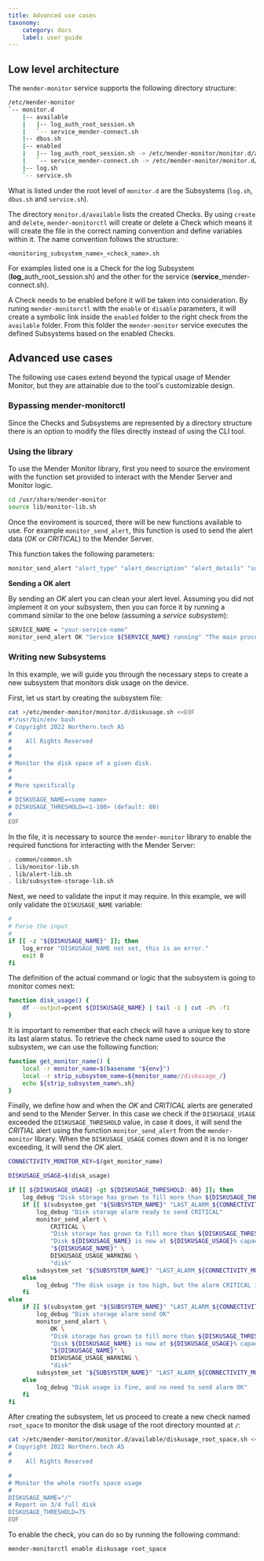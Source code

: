 ```yaml
---
title: Advanced use cases
taxonomy:
    category: docs
    label: user guide
---
```



## Low level architecture

The `mender-monitor` service supports the following directory structure:


```bash
/etc/mender-monitor
`-- monitor.d
    |-- available
    |   |-- log_auth_root_session.sh
    |   `-- service_mender-connect.sh
    |-- dbus.sh
    |-- enabled
    |   |-- log_auth_root_session.sh -> /etc/mender-monitor/monitor.d/available/log_auth_root_session.sh
    |   `-- service_mender-connect.sh -> /etc/mender-monitor/monitor.d/available/service_mender-connect.sh
    |-- log.sh
    `-- service.sh
```


What is listed under the root level of `monitor.d` are the Subsystems (`log.sh`, `dbus.sh` and `service.sh`).

The directory `monitor.d/available` lists the created Checks. By using `create` and `delete`, `mender-monitorctl` will create or delete a Check which means it will create the file in the correct naming convention and define variables within it. The name convention follows the structure:

```
<monitoring_subsystem_name>_<check_name>.sh
```

For examples listed one is a Check for the log Subsystem (**log**_auth_root_session.sh) and the other for the service (**service**_mender-connect.sh).


A Check needs to be enabled before it will be taken into consideration. By runing `mender-monitorctl` with the `enable` or `disable` parameters, it will create a symbolic link inside the `enabled` folder to the right check from the `available` folder. From this folder the `mender-monitor` service executes the defined Subsystems based on the enabled Checks.


## Advanced use cases

The following use cases extend beyond the typical usage of Mender Monitor, but they are attainable due to the tool's customizable design.

### Bypassing mender-monitorctl

Since the Checks and Subsystems are represented by a directory structure there is an option to modify the files directly instead of using the CLI tool. 

### Using the library 
To use the Mender Monitor library, first you need to source the enviroment with the function set provided to interact with the Mender Server and Monitor logic.

```bash
cd /usr/share/mender-monitor
source lib/monitor-lib.sh
```

Once the enviroment is sourced, there will be new functions available to use. For example `monitor_send_alert`, this function is used to send the alert data (_OK_ or _CRITICAL_) to the Mender Server.

This function takes the following parameters:

```bash
monitor_send_alert "alert_type" "alert_description" "alert_details" "subject_name" "subject_status" "subject_type" "log_pattern" "log_file_path" "lines_before" "line_matching" "lines_after"
```

**Sending a OK alert**

By sending an _OK_ alert you can clean your alert level. Assuming you did not implement it on your
subsystem, then you can force it by running a command similar to the one below (assuming a _service subsystem_):

```bash
SERVICE_NAME = "your-service-name"
monitor_send_alert OK "Service ${SERVICE_NAME} running" "The main process is present again" "${SERVICE_NAME}" "running" "service"
```

### Writing new Subsystems
In this example, we will guide you through the necessary steps to create a new subsystem that monitors disk usage on the device.

First, let us start by creating the subsystem file:

```bash
cat >/etc/mender-monitor/monitor.d/diskusage.sh <<EOF
#!/usr/bin/env bash
# Copyright 2022 Northern.tech AS
#
#    All Rights Reserved
#
#
# Monitor the disk space of a given disk.
#
#
# More specifically
#
# DISKUSAGE_NAME=<some name>
# DISKUSAGE_THRESHOLD=<1-100> (default: 80)
#
EOF
```

In the file, it is necessary to source the `mender-monitor` library to enable the required functions for interacting with the Mender Server:

```bash
. common/common.sh
. lib/monitor-lib.sh
. lib/alert-lib.sh
. lib/subsystem-storage-lib.sh
```

Next, we need to validate the input it may require. In this example, we will only validate the `DISKUSAGE_NAME` variable:

```bash
#
# Parse the input
#
if [[ -z "${DISKUSAGE_NAME}" ]]; then
    log_error "DISKUSAGE_NAME not set, this is an error."
    exit 0
fi
```

The definition of the actual command or logic that the subsystem is going to monitor comes next:

```bash
function disk_usage() {
    df --output=pcent ${DISKUSAGE_NAME} | tail -1 | cut -d% -f1
}
```

It is important to remember that each check will have a unique key to store its last alarm status. To retrieve the check name used to source the subsystem, we can use the following function:

```bash
function get_monitor_name() {
    local -r monitor_name=$(basename "${env}")
    local -r strip_subsystem_name=${monitor_name//diskusage_/}
    echo ${strip_subsystem_name%.sh}
}
```

Finally, we define how and when the _OK_ and _CRITICAL_ alerts are generated and send to the Mender Server. 
In this case we check if the `DISKUSAGE_USAGE` exceeded the `DISKUSAGE_THRESHOLD` value, in case it does, it will send the _CRITIAL_ alert using the function `monitor_send_alert` from the `mender-monitor` library. When the `DISKUSAGE_USAGE` comes down and it is no longer exceeding, it will send the _OK_ alert.

```bash
CONNECTIVITY_MONITOR_KEY=$(get_monitor_name)

DISKUSAGE_USAGE=$(disk_usage)

if [[ ${DISKUSAGE_USAGE} -gt ${DISKUSAGE_THRESHOLD:-80} ]]; then
    log_debug "Disk storage has grown to fill more than ${DISKUSAGE_THRESHOLD:-80}% of the disk"
    if [[ $(subsystem_get "${SUBSYSTEM_NAME}" "LAST_ALARM_${CONNECTIVITY_MONITOR_KEY}") != CRITICAL ]]; then
        log_debug "Disk storage alarm ready to send CRITICAL"
        monitor_send_alert \
            CRITICAL \
            "Disk storage has grown to fill more than ${DISKUSAGE_THRESHOLD:-80}% of the disk '${DISKUSAGE_NAME}'" \
            "Disk ${DISKUSAGE_NAME} is now at ${DISKUSAGE_USAGE}% capacity, above the ${DISKUSAGE_THRESHOLD:-80}% threshold" \
            "${DISKUSAGE_NAME}" \
            DISKUSAGE_USAGE_WARNING \
            "disk"
        subsystem_set "${SUBSYSTEM_NAME}" "LAST_ALARM_${CONNECTIVITY_MONITOR_KEY}" CRITICAL
    else
        log_debug "The disk usage is too high, but the alarm CRITICAL is already sent"
    fi
else
    if [[ $(subsystem_get "${SUBSYSTEM_NAME}" "LAST_ALARM_${CONNECTIVITY_MONITOR_KEY}") == CRITICAL ]]; then
        log_debug "Disk storage alarm send OK"
        monitor_send_alert \
            OK \
            "Disk storage has grown to fill more than ${DISKUSAGE_THRESHOLD:-80}% of the disk '${DISKUSAGE_NAME}'" \
            "Disk ${DISKUSAGE_NAME} is now at ${DISKUSAGE_USAGE}% capacity, back below the ${DISKUSAGE_THRESHOLD:-80}% threshold" \
            "${DISKUSAGE_NAME}" \
            DISKUSAGE_USAGE_WARNING \
            "disk"
        subsystem_set "${SUBSYSTEM_NAME}" "LAST_ALARM_${CONNECTIVITY_MONITOR_KEY}" OK
    else
        log_debug "Disk usage is fine, and no need to send alarm OK"
    fi
fi
```

After creating the subsystem, let us proceed to create a new check named `root_space` to monitor the disk usage of the root directory mounted at `/`:

```bash
cat >/etc/mender-monitor/monitor.d/available/diskusage_root_space.sh <<EOF
# Copyright 2022 Northern.tech AS
#
#    All Rights Reserved

#
# Monitor the whole rootfs space usage
#
DISKUSAGE_NAME="/"
# Report on 3/4 full disk
DISKUSAGE_THRESHOLD=75
EOF
```

To enable the check, you can do so by running the following command:

```bash
mender-monitorctl enable diskusage root_space
```
